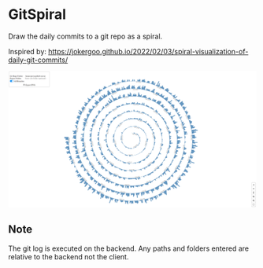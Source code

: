 # GitSpiral

Draw the daily commits to a git repo as a spiral.

Inspired by: https://jokergoo.github.io/2022/02/03/spiral-visualization-of-daily-git-commits/

 ![Screenshot](./img/screenshot.png)


## Note

The git log is executed on the backend. Any paths and folders entered are relative to the backend not the client. 
